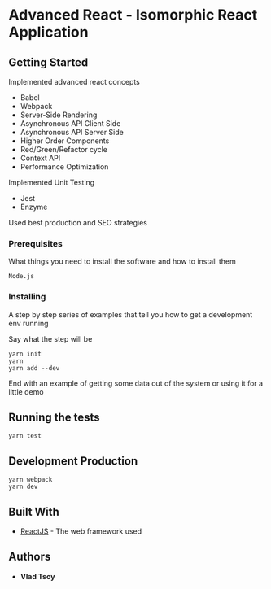 # Advanced React - Isomorphic React Application
## Getting Started

Implemented advanced react concepts
* Babel
* Webpack
* Server-Side Rendering
* Asynchronous API Client Side
* Asynchronous API Server Side
* Higher Order Components
* Red/Green/Refactor cycle
* Context API
* Performance Optimization

Implemented Unit Testing
* Jest
* Enzyme

Used best production and SEO strategies

### Prerequisites

What things you need to install the software and how to install them

```
Node.js
```

### Installing

A step by step series of examples that tell you how to get a development env running

Say what the step will be

```
yarn init
yarn
yarn add --dev
```

End with an example of getting some data out of the system or using it for a little demo

## Running the tests

```
yarn test
```

## Development Production

```
yarn webpack
yarn dev
```

## Built With

* [ReactJS](https://reactjs.org/docs/getting-started.html) - The web framework used

## Authors

* **Vlad Tsoy** 

